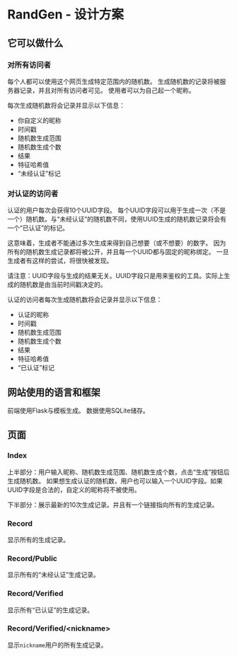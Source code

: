 # RandGen - 设计方案

## 它可以做什么

### 对所有访问者

每个人都可以使用这个网页生成特定范围内的随机数。
生成随机数的记录将被服务器记录，并且对所有访问者可见。
使用者可以为自己起一个昵称。

每次生成随机数将会记录并显示以下信息：

- 你自定义的昵称
- 时间戳
- 随机数生成范围
- 随机数生成个数
- 结果
- 特征哈希值
- “未经认证”标记

### 对认证的访问者

认证的用户每次会获得10个UUID字段。
每个UUID字段可以用于生成一次（不是一个）随机数。与“未经认证”的随机数不同，使用UUID生成的随机数记录将会有一个“已认证”的标记。

这意味着，生成者不能通过多次生成来得到自己想要（或不想要）的数字。
因为所有的随机数生成记录都将被公开，并且每一个UUID都与固定的昵称绑定。
一旦生成者有这样的尝试，将很快被发现。

请注意：UUID字段与生成的结果无关。UUID字段只是用来鉴权的工具。实际上生成的随机数是由当前时间戳决定的。

认证的访问者每次生成随机数将会记录并显示以下信息：

- 认证的昵称
- 时间戳
- 随机数生成范围
- 随机数生成个数
- 结果
- 特征哈希值
- “已认证”标记

## 网站使用的语言和框架

前端使用Flask与模板生成。
数据使用SQLite储存。

## 页面

### Index

上半部分：用户输入昵称、随机数生成范围、随机数生成个数，点击“生成”按钮后生成随机数。
如果想生成认证的随机数，用户也可以输入一个UUID字段。如果UUID字段是合法的，自定义的昵称将不被使用。

下半部分：展示最新的10次生成记录。并且有一个链接指向所有的生成记录。

### Record

显示所有的生成记录。

### Record/Public

显示所有的“未经认证”生成记录。

### Record/Verified

显示所有“已认证”的生成记录。

### Record/Verified/\<nickname\>

显示`nickname`用户的所有生成记录。